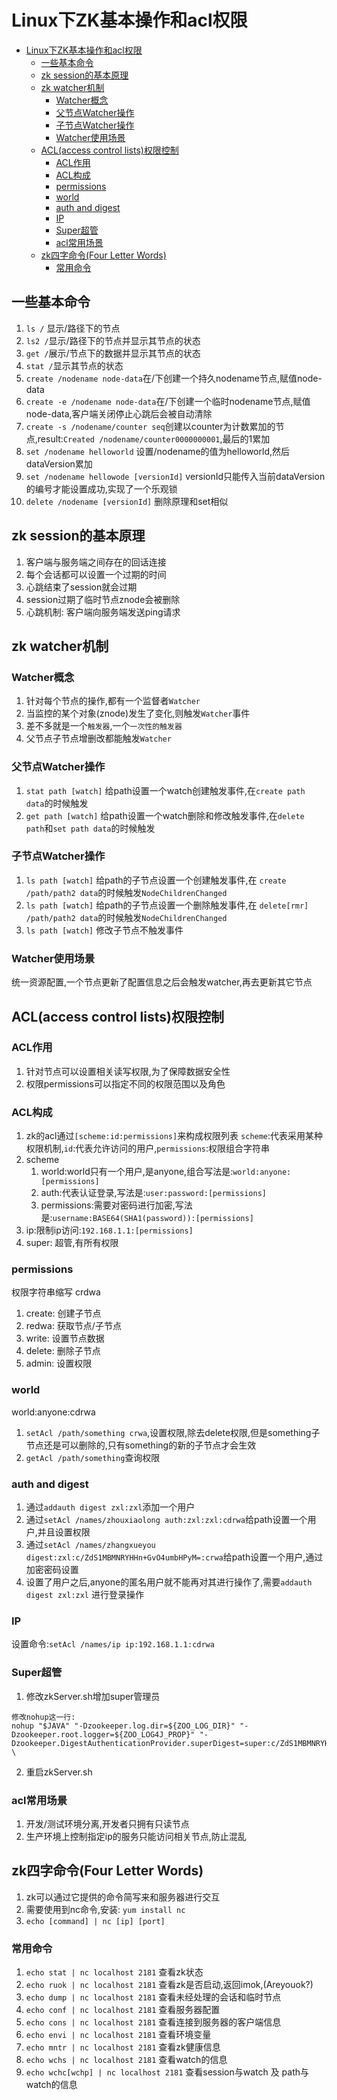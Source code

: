 # Linux下ZK基本操作和acl权限
<!-- TOC -->

- [Linux下ZK基本操作和acl权限](#linux下zk基本操作和acl权限)
    - [一些基本命令](#一些基本命令)
    - [zk session的基本原理](#zk-session的基本原理)
    - [zk watcher机制](#zk-watcher机制)
        - [Watcher概念](#watcher概念)
        - [父节点Watcher操作](#父节点watcher操作)
        - [子节点Watcher操作](#子节点watcher操作)
        - [Watcher使用场景](#watcher使用场景)
    - [ACL(access control lists)权限控制](#aclaccess-control-lists权限控制)
        - [ACL作用](#acl作用)
        - [ACL构成](#acl构成)
        - [permissions](#permissions)
        - [world](#world)
        - [auth and digest](#auth-and-digest)
        - [IP](#ip)
        - [Super超管](#super超管)
        - [acl常用场景](#acl常用场景)
    - [zk四字命令(Four Letter Words)](#zk四字命令four-letter-words)
        - [常用命令](#常用命令)

<!-- /TOC -->
## 一些基本命令
1. `ls /` 显示/路径下的节点
2. `ls2 /`显示/路径下的节点并显示其节点的状态
3. `get /`展示/节点下的数据并显示其节点的状态
4. `stat /`显示其节点的状态
5. `create /nodename node-data`在/下创建一个持久nodename节点,赋值node-data
6. `create -e /nodename node-data`在/下创建一个临时nodename节点,赋值node-data,客户端关闭停止心跳后会被自动清除
7. `create -s /nodename/counter seq`创建以counter为计数累加的节点,result:`Created /nodename/counter0000000001`,最后的1累加
8. `set /nodename helloworld` 设置/nodename的值为helloworld,然后dataVersion累加
9. `set /nodename hellowode [versionId]` versionId只能传入当前dataVersion的编号才能设置成功,实现了一个乐观锁
10. `delete /nodename [versionId]` 删除原理和set相似

## zk session的基本原理
1. 客户端与服务端之间存在的回话连接
2. 每个会话都可以设置一个过期的时间
3. 心跳结束了session就会过期
4. session过期了临时节点znode会被删除
5. 心跳机制: 客户端向服务端发送ping请求

## zk watcher机制

### Watcher概念

1. 针对每个节点的操作,都有一个监督者`Watcher`
2. 当监控的某个对象(znode)发生了变化,则触发`Watcher`事件
3. 差不多就是一个`触发器`,一个`一次性的触发器`
4. 父节点子节点增删改都能触发`Watcher`

### 父节点Watcher操作
1. `stat path [watch]` 给path设置一个watch创建触发事件,在`create path data`的时候触发
2. `get path [watch]` 给path设置一个watch删除和修改触发事件,在`delete path`和`set path data`的时候触发

### 子节点Watcher操作
1. `ls path [watch]` 给path的子节点设置一个创建触发事件,在 `create /path/path2 data`的时候触发`NodeChildrenChanged`
2. `ls path [watch]` 给path的子节点设置一个删除触发事件,在 `delete[rmr] /path/path2 data`的时候触发`NodeChildrenChanged`
3. `ls path [watch]` 修改子节点不触发事件

### Watcher使用场景
统一资源配置,一个节点更新了配置信息之后会触发watcher,再去更新其它节点


## ACL(access control lists)权限控制

### ACL作用
1. 针对节点可以设置相关读写权限,为了保障数据安全性
2. 权限permissions可以指定不同的权限范围以及角色

### ACL构成
1. zk的acl通过`[scheme:id:permissions]`来构成权限列表 `scheme`:代表采用某种权限机制,`id`:代表允许访问的用户,`permissions`:权限组合字符串
2. scheme
    1. world:world只有一个用户,是anyone,组合写法是:`world:anyone:[permissions]`
    2. auth:代表认证登录,写法是:`user:password:[permissions]`
    3. permissions:需要对密码进行加密,写法是:`username:BASE64(SHA1(password)):[permissions]`
3. ip:限制ip访问:`192.168.1.1:[permissions]`
4. super: 超管,有所有权限

### permissions
权限字符串缩写 crdwa

1. create: 创建子节点
2. redwa: 获取节点/子节点
3. write: 设置节点数据
4. delete: 删除子节点
5. admin: 设置权限

### world
world:anyone:cdrwa

1. `setAcl /path/something crwa`,设置权限,除去delete权限,但是something子节点还是可以删除的,只有something的新的子节点才会生效
2. `getAcl /path/something`查询权限

### auth and digest
1. 通过`addauth digest zxl:zxl`添加一个用户
2. 通过`setAcl /names/zhouxiaolong auth:zxl:zxl:cdrwa`给path设置一个用户,并且设置权限
3. 通过`setAcl /names/zhangxueyou digest:zxl:c/ZdS1MBMNRYHHn+GvO4umbHPyM=:crwa`给path设置一个用户,通过加密密码设置
4. 设置了用户之后,anyone的匿名用户就不能再对其进行操作了,需要`addauth digest zxl:zxl` 进行登录操作

### IP
设置命令:`setAcl /names/ip ip:192.168.1.1:cdrwa`

### Super超管
1. 修改zkServer.sh增加super管理员
```shell
修改nohup这一行:
nohup "$JAVA" "-Dzookeeper.log.dir=${ZOO_LOG_DIR}" "-Dzookeeper.root.logger=${ZOO_LOG4J_PROP}" "-Dzookeeper.DigestAuthenticationProvider.superDigest=super:c/ZdS1MBMNRYHHn+GvO4umbHPyM=" \  
```
2. 重启zkServer.sh

### acl常用场景
1. 开发/测试环境分离,开发者只拥有只读节点
2. 生产环境上控制指定ip的服务只能访问相关节点,防止混乱

## zk四字命令(Four Letter Words)
1. zk可以通过它提供的命令简写来和服务器进行交互
2. 需要使用到nc命令,安装: `yum install nc`
3. `echo [command] | nc [ip] [port]`

### 常用命令
1. `echo stat | nc localhost 2181` 查看zk状态
2. `echo ruok | nc localhost 2181` 查看zk是否启动,返回imok,(Areyouok?)
3. `echo dump | nc localhost 2181` 查看未经处理的会话和临时节点
4. `echo conf | nc localhost 2181` 查看服务器配置
5. `echo cons | nc localhost 2181` 查看连接到服务器的客户端信息
6. `echo envi | nc localhost 2181` 查看环境变量
7. `echo mntr | nc localhost 2181` 查看zk健康信息
8. `echo wchs | nc localhost 2181` 查看watch的信息
9. `echo wchc[wchp] | nc localhost 2181` 查看session与watch 及 path与watch的信息
